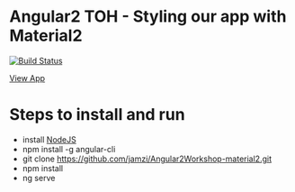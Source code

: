 # Angular2 TOH - Styling our app with Material2

[![Build Status](https://travis-ci.org/jamzi/Angular2Workshop-material2.svg?branch=master)](https://travis-ci.org/jamzi/Angular2Workshop-material2)
<p><a href="https://material2-angular2workshop.firebaseapp.com/">View App</a></p>

# Steps to install and run
* install [NodeJS](https://nodejs.org/en/)
* npm install -g angular-cli
* git clone https://github.com/jamzi/Angular2Workshop-material2.git
* npm install 
* ng serve
